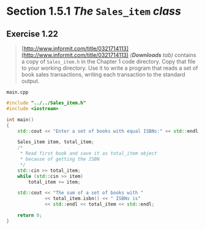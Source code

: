 # Section 1.5.1 _The_ `Sales_item` _class_

## Exercise 1.22

> [http://www.informit.com/title/0321714113](http://www.informit.com/title/0321714113) _(__Downloads__ tab)_ contains a copy of `Sales_item.h` in the Chapter 1 code directory. Copy that file to your working directory. Use it to write a program that reads a set of book sales transactions, writing each transaction to the standard output.

`main.cpp`
```cpp
#include "../../Sales_item.h"
#include <iostream>

int main()
{
    std::cout << "Enter a set of books with equal ISBNs:" << std::endl;

    Sales_item item, total_item;
    /*
     * Read first book and save it as total_item object
     * because of getting the ISBN
     */
    std::cin >> total_item;
    while (std::cin >> item)
        total_item += item;

    std::cout << "The sum of a set of books with "
              << total_item.isbn() << " ISBNs is"
              << std::endl << total_item << std::endl;

    return 0;
}
```
